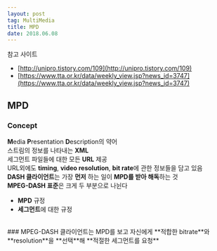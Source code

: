```yaml
---
layout: post 
tag: MultiMedia
title: MPD
date: 2018.06.08
---
```

참고 사이트
- [http://unipro.tistory.com/109](http://unipro.tistory.com/109)  
- [https://www.tta.or.kr/data/weekly_view.jsp?news_id=3747](https://www.tta.or.kr/data/weekly_view.jsp?news_id=3747)  

## MPD  
### Concept   
**M**edia **P**resentation **D**escription의 약어  
스트림의 정보를 나타내는 **XML**   
세그먼트 파일들에 대한 모든 **URL** 제공  
URL외에도 **timing**, **video resolution**, **bit rate**에 관한 정보들을 담고 있음  
**DASH 클라이언트**는 가장 **먼저** 하는 일이 **MPD를 받아 해독**하는 것  
**MPEG-DASH 표준**은 크게 두 부분으로 나뉜다  
- **MPD** 규정  
- **세그먼트**에 대한 규정  

<br>
### MPEG-DASH  
클라이언트는 MPD를 보고 자신에게 **적합한 bitrate**와 **resolution**을 **선택**해 **적절한 세그먼트를 요청**   
